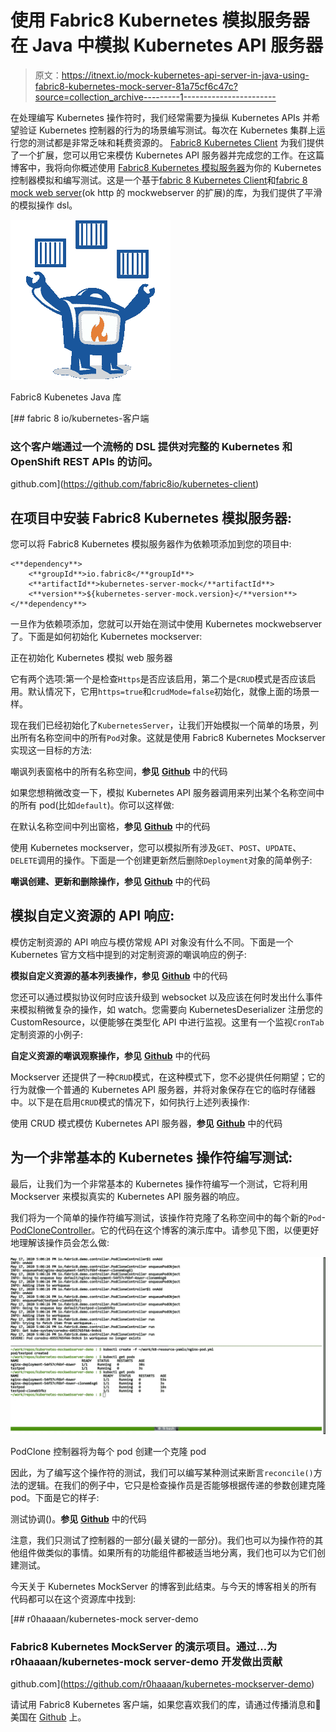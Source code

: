 # 使用 Fabric8 Kubernetes 模拟服务器在 Java 中模拟 Kubernetes API 服务器

> 原文：<https://itnext.io/mock-kubernetes-api-server-in-java-using-fabric8-kubernetes-mock-server-81a75cf6c47c?source=collection_archive---------1----------------------->

在处理编写 Kubernetes 操作符时，我们经常需要为操纵 Kubernetes APIs 并希望验证 Kubernetes 控制器的行为的场景编写测试。每次在 Kubernetes 集群上运行您的测试都是非常乏味和耗费资源的。 [Fabric8 Kubernetes Client](https://github.com/fabric8io/kubernetes-client) 为我们提供了一个扩展，您可以用它来模仿 Kubernetes API 服务器并完成您的工作。在这篇博客中，我将向你概述使用 [Fabric8 Kubernetes 模拟服务器](https://github.com/fabric8io/kubernetes-client/tree/master/kubernetes-server-mock)为你的 Kubernetes 控制器模拟和编写测试。这是一个基于[fabric 8 Kubernetes Client](https://github.com/fabric8io/kubernetes-client)和[fabric 8 mock web server](https://github.com/fabric8io/mockwebserver)(ok http 的 mockwebserver 的扩展)的库，为我们提供了平滑的模拟操作 dsl。

![](img/6f8fc6c970d4c4727c35fbb5b811bc63.png)

Fabric8 Kubenetes Java 库

[](https://github.com/fabric8io/kubernetes-client) [## fabric 8 io/kubernetes-客户端

### 这个客户端通过一个流畅的 DSL 提供对完整的 Kubernetes 和 OpenShift REST APIs 的访问。

github.com](https://github.com/fabric8io/kubernetes-client) 

## 在项目中安装 Fabric8 Kubernetes 模拟服务器:

您可以将 Fabric8 Kubernetes 模拟服务器作为依赖项添加到您的项目中:

```
<**dependency**>
    <**groupId**>io.fabric8</**groupId**>
    <**artifactId**>kubernetes-server-mock</**artifactId**>
    <**version**>${kubernetes-server-mock.version}</**version**>
</**dependency**>
```

一旦作为依赖项添加，您就可以开始在测试中使用 Kubernetes mockwebserver 了。下面是如何初始化 Kubernetes mockserver:

正在初始化 Kubernetes 模拟 web 服务器

它有两个选项:第一个是检查`Https`是否应该启用，第二个是`CRUD`模式是否应该启用。默认情况下，它用`https=true`和`crudMode=false`初始化，就像上面的场景一样。

现在我们已经初始化了`KubernetesServer`，让我们开始模拟一个简单的场景，列出所有名称空间中的所有`Pod`对象。这就是使用 Fabric8 Kubernetes Mockserver 实现这一目标的方法:

嘲讽列表窗格中的所有名称空间，**参见** [**Github**](https://github.com/r0haaaan/kubernetes-mockserver-demo/blob/master/src/test/java/io/fabric8/demo/kubernetes/mockserver/PodMockTest.java#L24-L44) 中的代码

如果您想稍微改变一下，模拟 Kubernetes API 服务器调用来列出某个名称空间中的所有 pod(比如`default`)。你可以这样做:

在默认名称空间中列出窗格，**参见** [**Github**](https://github.com/r0haaaan/kubernetes-mockserver-demo/blob/master/src/test/java/io/fabric8/demo/kubernetes/mockserver/PodMockTest.java#L47-L61) 中的代码

使用 Kubernetes mockserver，您可以模拟所有涉及`GET`、`POST`、`UPDATE`、`DELETE`调用的操作。下面是一个创建更新然后删除`Deployment`对象的简单例子:

**嘲讽创建、更新和删除操作，参见** [**Github**](https://github.com/r0haaaan/kubernetes-mockserver-demo/blob/master/src/test/java/io/fabric8/demo/kubernetes/mockserver/DeploymentMockTest.java) 中的代码

## 模拟自定义资源的 API 响应:

模仿定制资源的 API 响应与模仿常规 API 对象没有什么不同。下面是一个 Kubernetes 官方文档中提到的对定制资源的嘲讽响应的例子:

**模拟自定义资源的基本列表操作，参见** [**Github**](https://github.com/r0haaaan/kubernetes-mockserver-demo/blob/master/src/test/java/io/fabric8/demo/kubernetes/mockserver/CustomResourceMockTest.java#L38-L57) 中的代码

您还可以通过模拟协议何时应该升级到 websocket 以及应该在何时发出什么事件来模拟稍微复杂的操作，如 watch。您需要向 KubernetesDeserializer 注册您的 CustomResource，以便能够在类型化 API 中进行监视。这里有一个监视`CronTab`定制资源的小例子:

**自定义资源的嘲讽观察操作，参见** [**Github**](https://github.com/r0haaaan/kubernetes-mockserver-demo/blob/master/src/test/java/io/fabric8/demo/kubernetes/mockserver/CustomResourceMockTest.java#L59-L100) 中的代码

Mockserver 还提供了一种`CRUD`模式，在这种模式下，您不必提供任何期望；它的行为就像一个普通的 Kubernetes API 服务器，并将对象保存在它的临时存储器中。以下是在启用`CRUD`模式的情况下，如何执行上述列表操作:

使用 CRUD 模式模仿 Kubernetes API 服务器，**参见** [**Github**](https://github.com/r0haaaan/kubernetes-mockserver-demo/blob/master/src/test/java/io/fabric8/demo/kubernetes/mockserver/CustomResourceCrudMockTest.java) 中的代码

## 为一个非常基本的 Kubernetes 操作符编写测试:

最后，让我们为一个非常基本的 Kubernetes 操作符编写一个测试，它将利用 Mockserver 来模拟真实的 Kubernetes API 服务器的响应。

我们将为一个简单的操作符编写测试，该操作符克隆了名称空间中的每个新的`Pod`-[PodCloneController](https://github.com/r0haaaan/kubernetes-mockserver-demo/blob/master/src/main/java/io/fabric8/demo/controller/PodCloneController.java)。它的代码在这个博客的演示库中。请参见下图，以便更好地理解该操作员会怎么做:

![](img/2d53969e3d805e552fd54b8dc5613808.png)

PodClone 控制器将为每个 pod 创建一个克隆 pod

因此，为了编写这个操作符的测试，我们可以编写某种测试来断言`reconcile()`方法的逻辑。在我们的例子中，它只是检查操作员是否能够根据传递的参数创建克隆 pod。下面是它的样子:

测试协调()。**参见** [**Github**](https://github.com/r0haaaan/kubernetes-mockserver-demo/blob/master/src/test/java/io/fabric8/demo/controller/PodCloneControllerTest.java) 中的代码

注意，我们只测试了控制器的一部分(最关键的一部分)。我们也可以为操作符的其他组件做类似的事情。如果所有的功能组件都被适当地分离，我们也可以为它们创建测试。

今天关于 Kubernetes MockServer 的博客到此结束。与今天的博客相关的所有代码都可以在这个资源库中找到:

[](https://github.com/r0haaaan/kubernetes-mockserver-demo) [## r0haaaan/kubernetes-mock server-demo

### Fabric8 Kubernetes MockServer 的演示项目。通过…为 r0haaaan/kubernetes-mock server-demo 开发做出贡献

github.com](https://github.com/r0haaaan/kubernetes-mockserver-demo) 

请试用 Fabric8 Kubernetes 客户端，如果您喜欢我们的库，请通过传播消息和🌟美国在 [Github](https://github.com/fabric8io/kubernetes-client) 上。